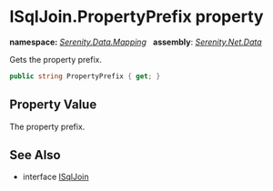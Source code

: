 # ISqlJoin.PropertyPrefix property
**namespace:** *[Serenity.Data.Mapping](../../README.md#serenity.data.mapping-namespace)*   **assembly**: *[Serenity.Net.Data](../../README.md)*

Gets the property prefix.

```csharp
public string PropertyPrefix { get; }
```

## Property Value

The property prefix.

## See Also

* interface [ISqlJoin](../ISqlJoin.md)